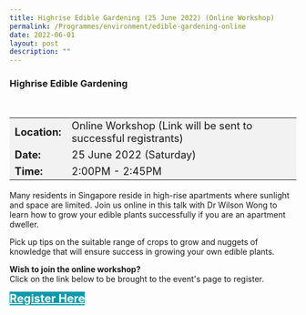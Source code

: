 ```yaml
---
title: Highrise Edible Gardening (25 June 2022) (Online Workshop)
permalink: /Programmes/environment/edible-gardening-online
date: 2022-06-01
layout: post
description: ""
---
```

### Highrise Edible Gardening ###

<div style="padding:15px 0 0 0">
<table style="font-size:130%; background-color:#f2f2f2">
	<tbody>
		<tr>
			 <td><b>Location:</b></td><td>Online Workshop (Link will be sent to successful registrants)</td>
		</tr>
		<tr>
		 <td><b>Date:</b> </td><td>25 June 2022 (Saturday)</td>
		</tr>
		<tr>
			<td> <b>Time:</b> </td><td>2:00PM - 2:45PM</td>
		</tr>
	</tbody>
</table>
</div>

Many residents in Singapore reside in high-rise apartments where sunlight and space are limited. Join us online in this talk with Dr Wilson Wong to learn how to grow your edible plants successfully if you are an apartment dweller.

Pick up tips on the suitable range of crops to grow and nuggets of knowledge that will ensure success in growing your own edible plants.

<b>	Wish to join the online workshop?</b><br>
Click on the link below to be brought to the event's page to register.
<div>
	<a href="https://www.nparks.gov.sg/activities/events-and-workshops/2022/6/highrise-edible-gardening-(june)" style="font-size:20px; width:35%; height:60px; background-color:#0899AA; color:white" class="bp-button"><b>Register Here</b></a>
</div>